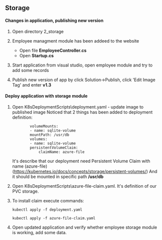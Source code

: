 ## Storage

#### Changes in application, publishing new version
1. Open directory 2_storage
2. Employee managment module has been addeed to the website
	* Open file **EmployeeController.cs**
	* Open **Startup.cs**
3. Start application from visual studio, open employee module and try to add some records

4. Publish new version of app by click Solution->Publish, click 'Edit Image Tag' and enter **v1.3**

#### Deploy application with storage module
1. Open K8sDeploymentScripts\deployment.yaml - update image to published image
	Noticed that 2 things has been added to deployment definition:
	```
			volumeMounts:               
			- name: sqlite-volume       
			mountPath: /usr/db
			volumes:
			- name: sqlite-volume         
			persistentVolumeClaim:
				claimName: azure-file
	```
	It's describe that our deployment need Persistent Volume Claim with name (azure-file) (https://kubernetes.io/docs/concepts/storage/persistent-volumes/)
	And it should be mounted in specific path **/usr/db**

2. Open K8sDeploymentScripts\azure-file-claim.yaml. It's definition of our PVC storage.
3. To install claim execute commands:

	```
	kubectl apply -f deployment.yaml
	```

	```
	kubectl apply -f azure-file-claim.yaml
	```
	
4. Open updated application and verify whether employee storage module is working, add some data.